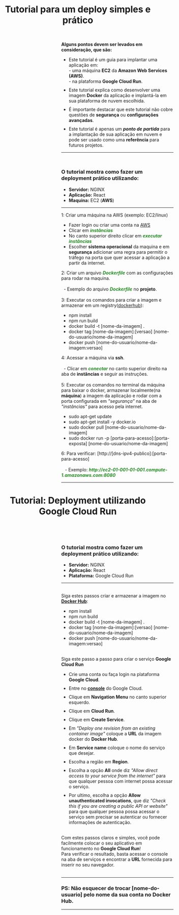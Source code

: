 <div style="width: 100%; height: 100%" >
  <h1 align="center">
    Tutorial para um deploy simples e prático
  </h1 >
  <div style="width: 70%; margin-left: 200px; margin-top: 50px">
    <span ><b >Alguns pontos devem ser levados em consideração, que são:</b ></span >
    <ul >
      <li style="margin-bottom: 10px">
        <span >
            Este tutorial é um guia para implantar uma aplicação em:
            <br>
            - uma máquina <b>EC2</b> da <b>Amazon Web Services (AWS)</b>.
            <br>
            - na plataforma <b>Google Cloud Run</b>.
        </span >
      </li >
      <li style="margin-bottom: 10px">
        Este tutorial explica como desenvolver uma imagem <b>Docker</b> da aplicação e implantá-la em sua plataforma de nuvem escolhida.
      </li>
      <li style="margin-bottom: 10px">
        É importante destacar que este tutorial não cobre questões de <b>segurança</b> ou <b>configurações avançadas</b>.
      </li>
      <li style="margin-bottom: 10px">
        Este tutorial é apenas um <b><i>ponto de partida</i></b> para a implantação de sua aplicação em nuvem e pode ser usado como uma <b>referência</b> para futuros projetos.
      </li>
    </ul >
    <hr>
  </div>
  <div style="width: 70%; margin-top: 50px; margin-left: 200px" >
    <h3 >O tutorial mostra como fazer um deployment prático utilizando:</h3 >
    <ul >
      <li >
        <b >Servidor:</b > NGINX
      </li >
      <li >
        <b >Aplicação:</b > React
      </li >
      <li >
        <b >Maquina:</b > EC2 (<b >AWS</b >)
      </li >
    </ul >
    <hr >
    <span >1: Criar uma máquina na AWS (exemplo: EC2/linux)</span >
    <ul >
      <li >
        Fazer login ou criar uma conta na
        <a href="https://portal.aws.amazon.com/billing/signup#/start/email" >AWS</a >
      </li >
      <li >Clicar em <b ><i style="color: forestgreen" >instâncias</i ></b ></li >
      <li >
        No canto superior direito clicar em
        <b ><i style="color: forestgreen" >executar instâncias</i ></b >
      </li >
      <li >
        Escolher <b >sistema operacional</b > da maquina e em <b >segurança</b > adicionar uma regra
        para permitir o tráfego na porta que quer acessar a aplicação a partir da internet.
      </li >
    </ul >
    <span >
      2: Criar um arquivo <b ><i style="color: forestgreen" >Dockerfile</i ></b >
      com as configurações para rodar na maquina.
      <br >
      <br >
      &nbsp;&nbsp;- Exemplo do arquivo <b ><i style="color: forestgreen" >Dockerfile</i ></b > no <b >projeto</b >.
    </span >
    <br >
    <br >
    <span >
      3: Executar os comandos para criar a imagem e armazenar em um
      registry(<a href="https://hub.docker.com" >dockerhub</a >):
    </span >
    <ul >
      <li >npm install</li >
      <li >npm run build</li >
      <li >docker build -t [nome-da-imagem] .</li >
      <li >docker tag [nome-da-imagem]:[versao] [nome-do-usuario/nome-da-imagem]</li >
      <li >docker push [nome-do-usuario/nome-da-imagem:versao]</li >
    </ul >
    <span >4: Acessar a máquina via <b >ssh</b >.</span >
    <br >
    <br >
    &nbsp;&nbsp;- Clicar em
    <b ><i style="color: forestgreen" >conectar</i ></b >
    no canto superior direito na aba de <b >instâncias</b > e seguir as instruções.
    <br >
    <br >
    <span >
      5: Executar os comandos no terminal da máquina para baixar o docker,
      armazenar localmente(na <b >máquina</b >) a imagem da aplicação
      e rodar com a porta configurada em <i >"segurança"</i > na aba de <i >"instâncias"</i > para acesso pela internet.
    </span >
    <ul >
      <li >sudo apt-get update</li >
      <li >sudo apt-get install -y docker.io</li >
      <li >sudo docker pull [nome-do-usuario/nome-da-imagem]</li >
      <li >sudo docker run -p [porta-para-acesso]:[porta-exposta] [nome-do-usuario/nome-da-imagem]</li >
    </ul >
    <span >6: Para verificar: [http://[dns-ipv4-publico]:[porta-para-acesso]</span >
    <br >
    <br >
    &nbsp;&nbsp; - Exemplo: <b ><i
      style="color: forestgreen" >http://ec2-01-001-01-001.compute-1.amazonaws.com:8080</i ></b >
    <hr />
  </div >
  <!-------------------------------------------------------------------------------------------------------------->
  <h1 align="center" >
    Tutorial: Deployment utilizando Google Cloud Run
  </h1 >
  <br>
  <div style="width: 70%; margin-top: 50px; margin-left: 200px" >
    <div >
      <h3 >O tutorial mostra como fazer um deployment prático utilizando:</h3 >
      <ul >
        <li >
          <b >Servidor:</b > NGINX
        </li >
        <li >
          <b >Aplicação:</b > React
        </li >
        <li >
          <b >Plataforma:</b > Google Cloud Run
        </li >
      </ul >
    </div >
    <hr >
    <br >
    <div >
      <span >
        Siga estes passos criar e armazenar a imagem no <b ><a href="https://hub.docker.com" >Docker Hub</a ></b >:
      </span >
      <ul >
        <li >npm install</li >
        <li >npm run build</li >
        <li >docker build -t [nome-da-imagem] .</li >
        <li >docker tag [nome-da-imagem]:[versao] [nome-do-usuario/nome-da-imagem]</li >
        <li >docker push [nome-do-usuario/nome-da-imagem:versao]</li >
      </ul >
    </div >
    <br >
    <div >
      <span >Siga este passo a passo para criar o serviço <b >Google Cloud Run</b ></span >
      <ul >
        <li style="margin-bottom: 10px" >
          <span >Crie uma conta ou faça login na plataforma <b >Google Cloud</b >.</span >
        </li >
        <li style="margin-bottom: 10px" >
        <span >
          Entre no <b ><a href="https://console.cloud.google.com/" target="_blank" >console</a ></b > do Google Cloud.
        </span >
        </li >
        <li style="margin-bottom: 10px" >
          <span >Clique em <b >Navigation Menu</b > no canto superior esquerdo.</span >
        </li >
        <li style="margin-bottom: 10px" >
          <span >Clique em <b >Cloud Run</b >.</span >
        </li >
        <li style="margin-bottom: 10px" >
          <span >Clique em <b >Create Service</b >.</span >
        </li >
        <li style="margin-bottom: 10px" >
        <span >
          Em <i >"Deploy one revision from an existing container image"</i >
          coloque a <b >URL</b > da imagem docker do <b >Docker Hub</b >.
        </span >
        </li >
        <li style="margin-bottom: 10px" >
          <span >Em <b >Service name</b > coloque o nome do serviço que desejar.</span >
        </li >
        <li style="margin-bottom: 10px" >
          <span >Escolha a região em <b >Region</b >.</span >
        </li >
        <li style="margin-bottom: 10px" >
        <span >
          Escolha a opção <b >All</b > onde diz <i >"Allow direct access to your service from the internet"</i >
          para que qualquer pessoa com internet possa acessar o serviço.
        </span >
        </li >
        <li style="margin-bottom: 10px" >
        <span >
          Por ultimo, escolha a opção <b >Allow unauthenticated invocations</b >,
          que diz <i >"Check this if you are creating a public API or website"</i >
          para que qualquer pessoa possa acessar o serviço sem precisar se autenticar ou fornecer informações de autenticação.
        </span >
        </li >
      </ul >
      <br >
      <span >
        Com estes passos claros e simples, você pode facilmente colocar o seu aplicativo em funcionamento no <b>Google Cloud Run</b>!
        <br/>
        Para verificar o resultado, basta acessar o console na aba de serviços e encontrar a <b>URL</b> fornecida para inserir no seu navegador.
      </span >
      <br >
      <br >
    </div >
    <hr />
    <h3>PS: Não esquecer de trocar [nome-do-usuario] pelo nome da sua conta no Docker Hub.</h3>
    <hr />
  </div >
</div >
